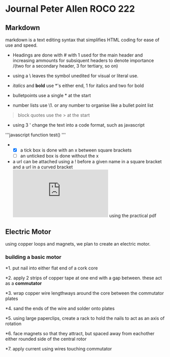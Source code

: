 # Journal Peter Allen ROCO 222

## Markdown
markdown is a text editing syntax that simplifies HTML coding for ease of use and speed.

* Headings are done with \# with 1 used for the main header and increasing ammounts for subsiquent headers to denote importance /(two for a secondary header, 3 for tertiary, so on)

* using a \\ leaves the symbol unedited for visual or literal use.

* *italics* and **bold** use \*'s either end, 1 for italics and two for bold

* bulletpoints use a single \* at the start

* number lists use \1. or any number to organise like a bullet point list

>block
>quotes use the \> at the start

* using 3 \' change the text into a code format, such as javascript

'''javascript
function test()
'''

* -[x] a tick box is done with an x between square brackets
  -[ ] an unticked box is done without the x

* a url can be attached using a \! before a given name in a square bracket and a url in a curved bracket ![example](https://resourcestore.plymouth.ac.uk/plymouth/file/7c3d1218-d1f5-4259-be18-bf82ecc2323a/1/1-git-linux-cmd-line.pdf) using the practical pdf


## Electric Motor
using copper loops and magnets, we plan to create an electric motor.

### building a basic motor
*1. put nail into either flat end of a cork core

*2. apply 2 strips of copper tape at one end with a gap between. these act as a **commutator**

*3. wrap copper wire lengthways around the core between the commutator plates

*4. sand the ends of the wire and solder onto plates

*5. using large paperclips, create a rack to hold the nails to act as an axis of rotation

*6. face magnets so that they attract, but spaced away from eachother either rounded side of the central rotor

*7. apply current using wires touching commutator











